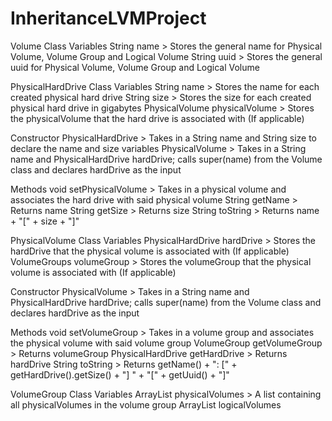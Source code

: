 # InheritanceLVMProject
Volume Class
Variables
  String name > Stores the general name for Physical Volume, Volume Group and Logical Volume
  String uuid > Stores the general uuid for Physical Volume, Volume Group and Logical Volume

PhysicalHardDrive Class
Variables
  String name > Stores the name for each created physical hard drive
  String size > Stores the size for each created physical hard drive in gigabytes
  PhysicalVolume physicalVolume > Stores the physicalVolume that the hard drive is associated with (If applicable)

Constructor
  PhysicalHardDrive > Takes in a String name and String size to declare the name and size variables
  PhysicalVolume > Takes in a String name and PhysicalHardDrive hardDrive; calls super(name) from the Volume class and declares hardDrive as the input
  
 Methods
  void setPhysicalVolume > Takes in a physical volume and associates the hard drive with said physical volume
  String getName > Returns name
  String getSize > Returns size
  String toString > Returns name + "[" + size + "]"
  
PhysicalVolume Class
Variables
  PhysicalHardDrive hardDrive > Stores the hardDrive that the physical volume is associated with (If applicable)
  VolumeGroups volumeGroup > Stores the volumeGroup that the physical volume is associated with (If applicable)

Constructor
  PhysicalVolume > Takes in a String name and PhysicalHardDrive hardDrive; calls super(name) from the Volume class and declares hardDrive as the input
  
 Methods
  void setVolumeGroup > Takes in a volume group and associates the physical volume with said volume group
  VolumeGroup getVolumeGroup > Returns volumeGroup
  PhysicalHardDrive getHardDrive > Returns hardDrive
  String toString > Returns getName() + ": [" + getHardDrive().getSize() + "] " + "[" + getUuid() + "]"

VolumeGroup Class
Variables
  ArrayList physicalVolumes > A list containing all physicalVolumes in the volume group
  ArrayList logicalVolumes
